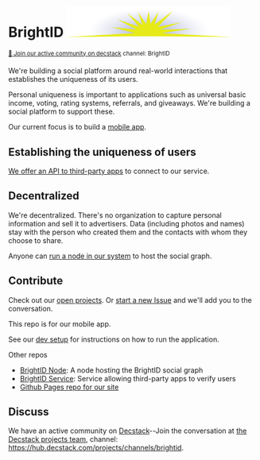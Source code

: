 # BrightID <img width="330px" src="images/logo.svg"/>
<sup>[💬 Join our active community on decstack](https://hub.decstack.com/signup_user_complete/?id=wutow3kb6bda5bhptir6aapyfh) channel: BrightID</sup>

We're building a social platform around real-world interactions that establishes the uniqueness of its users.

Personal uniqueness is important to applications such as universal basic income, voting, rating systems, referrals, and giveaways.  We're building a social platform to support these.

Our current focus is to build a [mobile app](https://github.com/BrightID/BrightID/wiki/BrightID-Mobile).

## Establishing the uniqueness of users

[We offer an API to third-party apps](https://github.com/BrightID/BrightID-Service) to connect to our service.

## Decentralized

We're decentralized.  There's no organization to capture personal information and sell it to advertisers.  Data (including photos and names) stay with the person who created them and the contacts with whom they choose to share.

Anyone can [run a node in our system](https://github.com/BrightID/BrightID-Node) to host the social graph.

## Contribute

Check out our [open projects](https://github.com/orgs/BrightID/projects).  Or [start a new Issue](https://github.com/BrightID/BrightID/issues) and we'll add you to the conversation.

This repo is for our mobile app.

See our [dev setup](https://github.com/BrightID/BrightID/wiki/Development-Guide) for instructions on how to run the application.

Other repos
* [BrightID Node](https://github.com/BrightID/BrightID-Node): A node hosting the BrightID social graph
* [BrightID Service](https://github.com/BrightID/BrightID-Service): Service allowing third-party apps to verify users
* [Github Pages repo for our site](https://github.com/BrightID/BrightID.github.io)

## Discuss

We have an active community on [Decstack](http://decstack.com/)--Join the conversation at [the Decstack projects team](https://hub.decstack.com/signup_user_complete/?id=wutow3kb6bda5bhptir6aapyfh), channel: https://hub.decstack.com/projects/channels/brightid.
